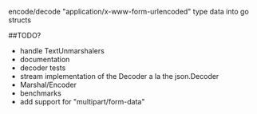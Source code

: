 encode/decode "application/x-www-form-urlencoded" type data into go structs

##TODO?

- handle TextUnmarshalers
- documentation
- decoder tests
- stream implementation of the Decoder a la the json.Decoder
- Marshal/Encoder
- benchmarks
- add support for "multipart/form-data"